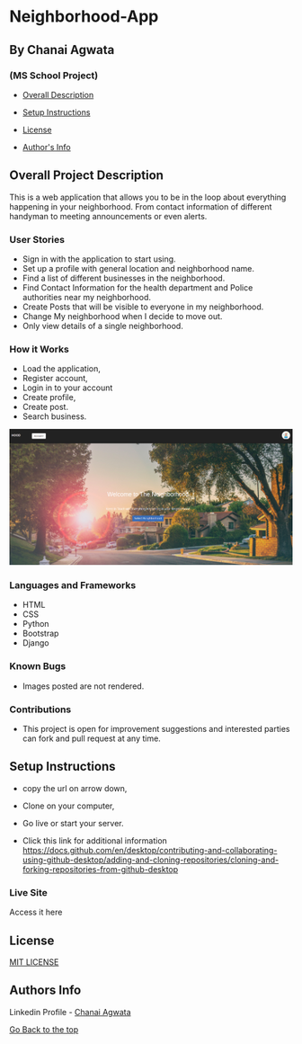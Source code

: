 # Neighborhood-App
## By Chanai Agwata
### (MS School Project)

* [Overall Description]()

* [Setup Instructions]()

* [License]()

* [Author's Info]()

## Overall Project Description
<p>This is a web application that allows you to be in the loop about everything happening in your neighborhood. From contact information of different handyman to meeting announcements or even alerts.</p>

### User Stories
* Sign in with the application to start using.
* Set up a profile with general location and neighborhood name.
* Find a list of different businesses in the neighborhood.
* Find Contact Information for the health department and Police authorities near my neighborhood.
* Create Posts that will be visible to everyone in my neighborhood.
* Change My neighborhood when I decide to move out.
* Only view details of a single neighborhood.

### How it Works
* Load the application,
* Register account,
* Login in to your account
* Create profile,
* Create post.
* Search business.

![screenshot](https://raw.githubusercontent.com/chanaiagwata/Neighborhood-App/master/static/images/hoodscreen.png)
### Languages and Frameworks
* HTML
* CSS
* Python
* Bootstrap
* Django
### Known Bugs
* Images posted are not rendered.
### Contributions
* This project is open for improvement suggestions and interested parties can fork and pull request at any time.

## Setup Instructions
* copy the url on arrow down,
* Clone on your computer,
* Go live or start your server.

* Click this link for additional information https://docs.github.com/en/desktop/contributing-and-collaborating-using-github-desktop/adding-and-cloning-repositories/cloning-and-forking-repositories-from-github-desktop

### Live Site
Access it here  


## License
[MIT LICENSE](LICENSE)


## Authors Info

Linkedin Profile - [Chanai Agwata](https://www.linkedin.com/in/chanai-agwata-90a345146/)

[Go Back to the top](#portfolio)
